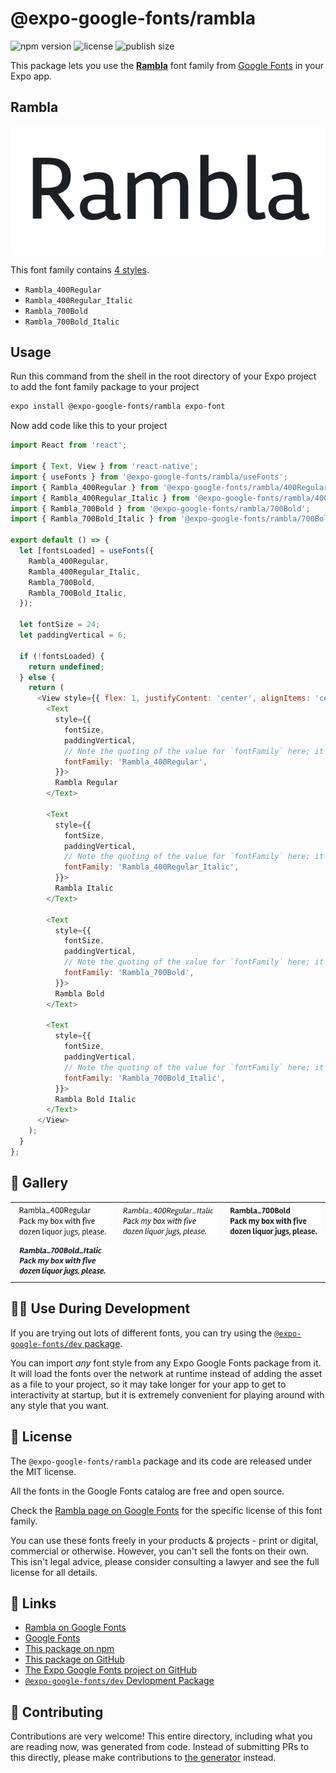 # @expo-google-fonts/rambla

![npm version](https://flat.badgen.net/npm/v/@expo-google-fonts/rambla)
![license](https://flat.badgen.net/github/license/expo/google-fonts)
![publish size](https://flat.badgen.net/packagephobia/install/@expo-google-fonts/rambla)

This package lets you use the [**Rambla**](https://fonts.google.com/specimen/Rambla) font family from [Google Fonts](https://fonts.google.com/) in your Expo app.

## Rambla

![Rambla](./font-family.png)

This font family contains [4 styles](#-gallery).

- `Rambla_400Regular`
- `Rambla_400Regular_Italic`
- `Rambla_700Bold`
- `Rambla_700Bold_Italic`

## Usage

Run this command from the shell in the root directory of your Expo project to add the font family package to your project
```sh
expo install @expo-google-fonts/rambla expo-font
```

Now add code like this to your project
```js
import React from 'react';

import { Text, View } from 'react-native';
import { useFonts } from '@expo-google-fonts/rambla/useFonts';
import { Rambla_400Regular } from '@expo-google-fonts/rambla/400Regular';
import { Rambla_400Regular_Italic } from '@expo-google-fonts/rambla/400Regular_Italic';
import { Rambla_700Bold } from '@expo-google-fonts/rambla/700Bold';
import { Rambla_700Bold_Italic } from '@expo-google-fonts/rambla/700Bold_Italic';

export default () => {
  let [fontsLoaded] = useFonts({
    Rambla_400Regular,
    Rambla_400Regular_Italic,
    Rambla_700Bold,
    Rambla_700Bold_Italic,
  });

  let fontSize = 24;
  let paddingVertical = 6;

  if (!fontsLoaded) {
    return undefined;
  } else {
    return (
      <View style={{ flex: 1, justifyContent: 'center', alignItems: 'center' }}>
        <Text
          style={{
            fontSize,
            paddingVertical,
            // Note the quoting of the value for `fontFamily` here; it expects a string!
            fontFamily: 'Rambla_400Regular',
          }}>
          Rambla Regular
        </Text>

        <Text
          style={{
            fontSize,
            paddingVertical,
            // Note the quoting of the value for `fontFamily` here; it expects a string!
            fontFamily: 'Rambla_400Regular_Italic',
          }}>
          Rambla Italic
        </Text>

        <Text
          style={{
            fontSize,
            paddingVertical,
            // Note the quoting of the value for `fontFamily` here; it expects a string!
            fontFamily: 'Rambla_700Bold',
          }}>
          Rambla Bold
        </Text>

        <Text
          style={{
            fontSize,
            paddingVertical,
            // Note the quoting of the value for `fontFamily` here; it expects a string!
            fontFamily: 'Rambla_700Bold_Italic',
          }}>
          Rambla Bold Italic
        </Text>
      </View>
    );
  }
};

```

## 🔡 Gallery


||||
|-|-|-|
|![Rambla_400Regular](.//400Regular/Rambla_400Regular.ttf.png)|![Rambla_400Regular_Italic](.//400Regular_Italic/Rambla_400Regular_Italic.ttf.png)|![Rambla_700Bold](.//700Bold/Rambla_700Bold.ttf.png)||
|![Rambla_700Bold_Italic](.//700Bold_Italic/Rambla_700Bold_Italic.ttf.png)||||


## 👩‍💻 Use During Development

If you are trying out lots of different fonts, you can try using the [`@expo-google-fonts/dev` package](https://github.com/expo/google-fonts/tree/master/font-packages/dev#readme).

You can import *any* font style from any Expo Google Fonts package from it. It will load the fonts
over the network at runtime instead of adding the asset as a file to your project, so it may take longer
for your app to get to interactivity at startup, but it is extremely convenient
for playing around with any style that you want.

## 📖 License

The `@expo-google-fonts/rambla` package and its code are released under the MIT license.

All the fonts in the Google Fonts catalog are free and open source.

Check the [Rambla page on Google Fonts](https://fonts.google.com/specimen/Rambla) for the specific license of this font family.

You can use these fonts freely in your products & projects - print or digital, commercial or otherwise. However, you can't sell the fonts on their own. This isn't legal advice, please consider consulting a lawyer and see the full license for all details.

## 🔗 Links

- [Rambla on Google Fonts](https://fonts.google.com/specimen/Rambla)
- [Google Fonts](https://fonts.google.com/)
- [This package on npm](https://www.npmjs.com/package/@expo-google-fonts/rambla)
- [This package on GitHub](https://github.com/expo/google-fonts/tree/master/font-packages/rambla)
- [The Expo Google Fonts project on GitHub](https://github.com/expo/google-fonts)
- [`@expo-google-fonts/dev` Devlopment Package](https://github.com/expo/google-fonts/tree/master/font-packages/dev)

## 🤝 Contributing

Contributions are very welcome! This entire directory, including what you are reading now, was generated from code. Instead of submitting PRs to this directly, please make contributions to [the generator](https://github.com/expo/google-fonts/tree/master/packages/generator) instead.
